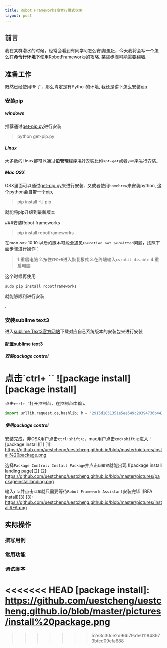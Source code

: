 ```yaml
---
title: Robot Frameworks命令行模式攻略
layout: post
---
```

## 前言

我在某群潜水的时候，经常会看到有同学问怎么安装[RIDE](https://github.com/robotframework/RIDE)，今天我将会写一个怎么在**命令行环境下**使用RobotFrameworks的攻略. ~~某些步骤可能需要翻墙~~.

## 准备工作
既然已经使用RF了，那么肯定是有Python的环境, 我还是讲下怎么安装[pip](https://pypi.python.org/pypi/pip)

### 安装pip

##### windows
推荐通过[get-pip.py](https://bootstrap.pypa.io/get-pip.py)进行安装

> python get-pip.py

##### Linux
大多数的Linux都可以通过**包管理**程序进行安装比如`apt-get`或者`yum`来进行安装。

##### Mac OSX
OSX里面可以通过[get-pip.py](https://bootstrap.pypa.io/get-pip.py)来进行安装，又或者使用`homebrew`来安装python, 这个python会自带一个pip,
>pip install -U pip

就能将pip升级到最新版本

###安装Robot frameworks
> pip install robotframeworks

在mac osx 10.10 以后的版本可能会遇见`Operation not permitted`问题，按照下面步骤进行操作：
> 1.重启电脑
  2.按住`CMD+R`进入恢复模式
  3.在终端输入`csrutil disable`
  4.重启电脑

这个时候再使用
```
sudo pip install robotframeworks
```
就能够顺利进行安装

.
### 安装sublime text3
进入[sublime Text3官方网站](https://www.sublimetext.com/3)下载对应自己系统版本的安装包来进行安装

#### 配置sublime text3

##### 安装package control
点击`ctrl+ \``
![package install][package install]
=======
点击<code>ctrl+ \`</code>打开控制台，在控制台中输入
```python
import urllib.request,os,hashlib; h = '2915d1851351e5ee549c20394736b442' + '8bc59f460fa1548d1514676163dafc88'; pf = 'Package Control.sublime-package'; ipp = sublime.installed_packages_path(); urllib.request.install_opener( urllib.request.build_opener( urllib.request.ProxyHandler()) ); by = urllib.request.urlopen( 'http://packagecontrol.io/' + pf.replace(' ', '%20')).read(); dh = hashlib.sha256(by).hexdigest(); print('Error validating download (got %s instead of %s), please try manual install' % (dh, h)) if dh != h else open(os.path.join( ipp, pf), 'wb' ).write(by)
```
##### 使用package control
安装完成，非OSX用户点击`ctrl+shift+p`，mac用户点击`cmd+shift+p`进入
![package install][1]
[1]: https://github.com/uestcheng/uestcheng.github.io/blob/master/pictures/install%20package.png

选择`Package Control: Install Package`并点击`回车键`就能出现
![package install landing page][2]
[2]: https://github.com/uestcheng/uestcheng.github.io/blob/master/pictures/packageinstalllanding.png

输入`rfa`并点击`回车`就只需要等待`Robot Framework Assistant`安装完毕
![RFA install][3]
[3]: https://github.com/uestcheng/uestcheng.github.io/blob/master/pictures/installRFA.png
## 实际操作

### 撰写用例

### 常用功能

### 调试脚本



<<<<<<< HEAD
[package install]: https://github.com/uestcheng/uestcheng.github.io/blob/master/pictures/install%20package.png
=======
>>>>>>> 52e3c30ce2d96b79a1e011848973bfcd09efa688
